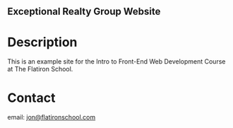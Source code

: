 Exceptional Realty Group Website
---

# Description

This is an example site for the Intro to Front-End Web Development Course at The Flatiron School.

# Contact

email: jon@flatironschool.com
